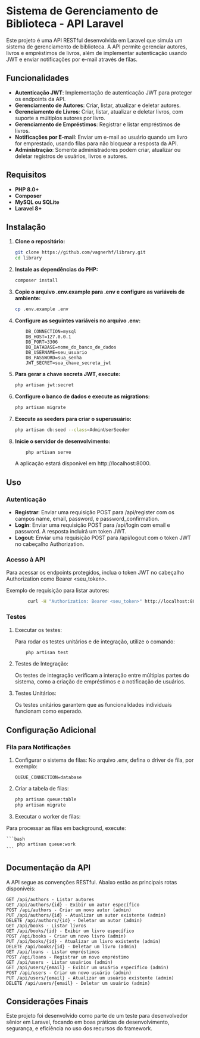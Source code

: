 # Sistema de Gerenciamento de Biblioteca - API Laravel

Este projeto é uma API RESTful desenvolvida em Laravel que simula um sistema de gerenciamento de biblioteca. A API permite gerenciar autores, livros e empréstimos de livros, além de implementar autenticação usando JWT e enviar notificações por e-mail através de filas.

## Funcionalidades

- **Autenticação JWT**: Implementação de autenticação JWT para proteger os endpoints da API.
- **Gerenciamento de Autores**: Criar, listar, atualizar e deletar autores.
- **Gerenciamento de Livros**: Criar, listar, atualizar e deletar livros, com suporte a múltiplos autores por livro.
- **Gerenciamento de Empréstimos**: Registrar e listar empréstimos de livros.
- **Notificações por E-mail**: Enviar um e-mail ao usuário quando um livro for emprestado, usando filas para não bloquear a resposta da API.
- **Administração**: Somente administradores podem criar, atualizar ou deletar registros de usuários, livros e autores.

## Requisitos

- **PHP 8.0+**
- **Composer**
- **MySQL ou SQLite**
- **Laravel 8+**

## Instalação

1. **Clone o repositório:**

   ```bash
   git clone https://github.com/vagnerhf/library.git
   cd library
    ```
2. **Instale as dependências do PHP:**

    ```bash
    composer install
    ```
3. **Copie o arquivo .env.example para .env e configure as variáveis de ambiente:**

    ```bash
    cp .env.example .env
    ```

4. **Configure as seguintes variáveis no arquivo .env:**

    ```
        DB_CONNECTION=mysql
        DB_HOST=127.0.0.1
        DB_PORT=3306
        DB_DATABASE=nome_do_banco_de_dados
        DB_USERNAME=seu_usuario
        DB_PASSWORD=sua_senha
        JWT_SECRET=sua_chave_secreta_jwt
    ```

5. **Para gerar a chave secreta JWT, execute:**

    ```bash
    php artisan jwt:secret
    ```
6. **Configure o banco de dados e execute as migrations:**

    ```bash
    php artisan migrate
    ```
7. **Execute as seeders para criar o superusuário:**

    ```bash
    php artisan db:seed --class=AdminUserSeeder
    ```
8. **Inicie o servidor de desenvolvimento:**

    ```bash
        php artisan serve
    ```
    A aplicação estará disponível em http://localhost:8000.

## Uso
### Autenticação

- **Registrar**: Enviar uma requisição POST para /api/register com os campos name, email, password, e password_confirmation.
- **Login**: Enviar uma requisição POST para /api/login com email e password. A resposta incluirá um token JWT.
- **Logout**: Enviar uma requisição POST para /api/logout com o token JWT no cabeçalho Authorization.

### Acesso à API

Para acessar os endpoints protegidos, inclua o token JWT no cabeçalho Authorization como Bearer <seu_token>.

Exemplo de requisição para listar autores:
```bash
        curl -H "Authorization: Bearer <seu_token>" http://localhost:8000/api/authors
```

### Testes

1. Executar os testes:

    Para rodar os testes unitários e de integração, utilize o comando:

    ```bash
        php artisan test
    ```
2. Testes de Integração:

   Os testes de integração verificam a interação entre múltiplas partes do sistema, como a criação de empréstimos e a notificação de usuários.

3. Testes Unitários:

   Os testes unitários garantem que as funcionalidades individuais funcionam como esperado.

## Configuração Adicional
### Fila para Notificações

1. Configurar o sistema de filas:
No arquivo .env, defina o driver de fila, por exemplo:

    ```env
    QUEUE_CONNECTION=database
    ```
2. Criar a tabela de filas:

    ```bash
    php artisan queue:table
    php artisan migrate
    ```
3. Executar o worker de filas:

Para processar as filas em background, execute:

    ```bash
        php artisan queue:work
    ```

## Documentação da API

A API segue as convenções RESTful. Abaixo estão as principais rotas disponíveis:

    GET /api/authors - Listar autores
    GET /api/authors/{id} - Exibir um autor específico
    POST /api/authors - Criar um novo autor (admin)
    PUT /api/authors/{id} - Atualizar um autor existente (admin)
    DELETE /api/authors/{id} - Deletar um autor (admin)
    GET /api/books - Listar livros
    GET /api/books/{id} - Exibir um livro específico
    POST /api/books - Criar um novo livro (admin)
    PUT /api/books/{id} - Atualizar um livro existente (admin)
    DELETE /api/books/{id} - Deletar um livro (admin)
    GET /api/loans - Listar empréstimos
    POST /api/loans - Registrar um novo empréstimo
    GET /api/users - Listar usuários (admin)
    GET /api/users/{email} - Exibir um usuário específico (admin)
    POST /api/users - Criar um novo usuário (admin)
    PUT /api/users/{email} - Atualizar um usuário existente (admin)
    DELETE /api/users/{email} - Deletar um usuário (admin)

## Considerações Finais

Este projeto foi desenvolvido como parte de um teste para desenvolvedor sênior em Laravel, focando em boas práticas de desenvolvimento, segurança, e eficiência no uso dos recursos do framework.

